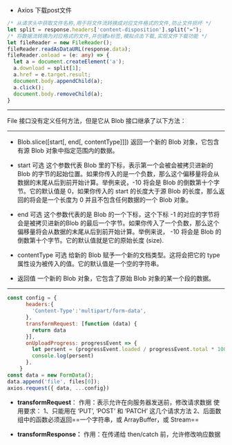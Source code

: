 
- Axios 下载post文件
```ts
/* 从请求头中获取文件名称,用于将文件流转换成对应文件格式的文件,防止文件损坏 */
let split = response.headers['content-disposition'].split("=");
/* 将数据流转换为对应格式的文件,并创建a标签,模拟点击下载,实现文件下载功能 */
let fileReader = new FileReader();
fileReader.readAsDataURL(response.data);
fileReader.onload = (e: any) => {
  let a = document.createElement('a');
  a.download = split[1];
  a.href = e.target.result;
  document.body.appendChild(a);
  a.click();
  document.body.removeChild(a);
}
```

--- 

File 接口没有定义任何方法，但是它从 Blob 接口继承了以下方法：

--- 
- Blob.slice([start[, end[, contentType]]])
返回一个新的 Blob 对象，它包含有源 Blob 对象中指定范围内的数据。

- start 可选
这个参数代表 Blob 里的下标，表示第一个会被会被拷贝进新的 Blob 的字节的起始位置。如果你传入的是一个负数，那么这个偏移量将会从数据的末尾从后到前开始计算。举例来说，-10 将会是 Blob 的倒数第十个字节。它的默认值是 0，如果你传入的 start 的长度大于源 Blob 的长度，那么返回的将会是一个长度为 0 并且不包含任何数据的一个 Blob 对象。

- end 可选
这个参数代表的是 Blob 的一个下标，这个下标 -1 的对应的字节将会是被拷贝进新的Blob 的最后一个字节。如果你传入了一个负数，那么这个偏移量将会从数据的末尾从后到前开始计算。举例来说， -10 将会是 Blob 的倒数第十个字节。它的默认值就是它的原始长度 (size).

- contentType 可选
给新的 Blob 赋予一个新的文档类型。这将会把它的 type 属性设为被传入的值。它的默认值是一个空的字符串。

- 返回值
一个新的 Blob 对象，它包含了原始 Blob 对象的某一个段的数据。

---

```js
const config = {
      headers:{
        'Content-Type':'multipart/form-data',
      },
      transformRequest: [function (data) {
        return data
      }],
      onUploadProgress: progressEvent => {
        let persent = (progressEvent.loaded / progressEvent.total * 100 | 0) //上传进度百分比
        console.log(persent)
      },
    }
const data = new FormData();
data.append('file', files[0]);
axios.request({ data, ...config})
```
- **transformRequest**：
作用：表示允许在向服务器发送前，修改请求数据
使用要求：
1、只能用在 ‘PUT’, ‘POST’ 和 ‘PATCH’ 这几个请求方法
2、后面数组中的函数必须返回==一个字符串，或 ArrayBuffer，或 Stream==

- **transformResponse：**
作用：在传递给 then/catch 前，允许修改响应数据